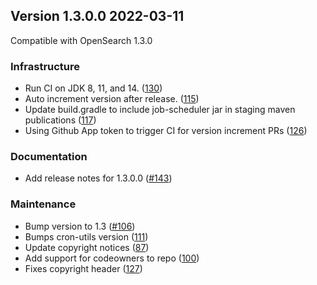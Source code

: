 ## Version 1.3.0.0 2022-03-11

Compatible with OpenSearch 1.3.0

### Infrastructure

* Run CI on JDK 8, 11, and 14. ([130](https://github.com/opensearch-project/job-scheduler/pull/130))
* Auto increment version after release. ([115](https://github.com/opensearch-project/job-scheduler/pull/115))
* Update build.gradle to include job-scheduler jar in staging maven publications ([117](https://github.com/opensearch-project/job-scheduler/pull/117))
* Using Github App token to trigger CI for version increment PRs ([126](https://github.com/opensearch-project/job-scheduler/pull/126))

### Documentation

* Add release notes for 1.3.0.0 ([#143](https://github.com/opensearch-project/job-scheduler/pull/143))

### Maintenance

* Bump version to 1.3 ([#106](https://github.com/opensearch-project/job-scheduler/pull/106))
* Bumps cron-utils version ([111](https://github.com/opensearch-project/job-scheduler/pull/111))
* Update copyright notices ([87](https://github.com/opensearch-project/job-scheduler/pull/87))
* Add support for codeowners to repo ([100](https://github.com/opensearch-project/job-scheduler/pull/100))
* Fixes copyright header ([127](https://github.com/opensearch-project/job-scheduler/pull/127))